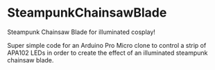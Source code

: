 # SteampunkChainsawBlade
Steampunk Chainsaw Blade for illuminated cosplay!

Super simple code for an Arduino Pro Micro clone to control a strip of APA102
LEDs in order to create the effect of an illuminated steampunk chainsaw blade.
